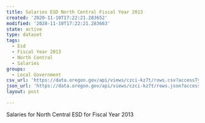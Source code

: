 ```yaml
---
title: Salaries ESD North Central Fiscal Year 2013
created: '2020-11-10T17:22:21.283652'
modified: '2020-11-10T17:22:21.283663'
state: active
type: dataset
tags:
  - Esd
  - Fiscal Year 2013
  - North Central
  - Salaries
groups:
  - Local Government
csv_url: 'https://data.oregon.gov/api/views/czci-kz7t/rows.csv?accessType=DOWNLOAD'
json_url: 'https://data.oregon.gov/api/views/czci-kz7t/rows.json?accessType=DOWNLOAD'
layout: post

---
```

Salaries for North Central ESD for Fiscal Year 2013

